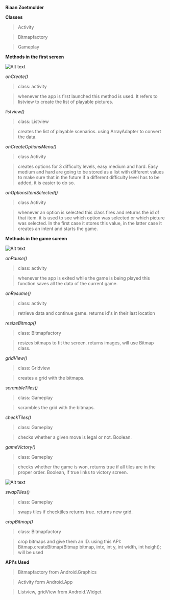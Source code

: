 **Riaan Zoetmulder**

**Classes**
> Activity

> Bitmapfactory

> Gameplay

**Methods in the first screen**

![Alt text](https://github.com/RiaanZoetmulder/RiaanAppStudio/blob/master/screenshot/openingsscherm.png "First Screen")

*onCreate()*
> class: activity

> whenever the app is first launched this method is used. It refers to listview to create the list of playable pictures.

*listview()* 
> class: Listview

> creates the list of playable scenarios. using ArrayAdapter  to convert the data.

*onCreateOptionsMenu()*
> class Activity

> creates options for 3 difficulty levels, easy medium and hard. Easy medium and hard are going to be stored as a list with 
different values to make sure that in the future if a different difficulty level has to be added, it is easier to do so.

*onOptionsItemSelected()*
> class Activity

> whenever an option is selected this class fires and returns the id of that item. it is used to see which option was selected or which picture was selected. In the first case it stores this value, in the latter case it creates an intent and starts the game.

**Methods in the game screen**

![Alt text](https://github.com/RiaanZoetmulder/RiaanAppStudio/blob/master/screenshot/speelscherm.png "Game Screen")

*onPause()*
> class: activity

> whenever the app is exited while the game is being played this function saves all the data of the current game.

*onResume()*
> class: activity

> retrieve data and continue game. returns id's in their last location

*resizeBitmap()*
> class: Bitmapfactory

> resizes bitmaps to fit the screen. returns images, will use Bitmap class.

*gridView()* 
> class: Gridview

> creates a grid with the bitmaps.

*scrambleTiles()*
> class: Gameplay

> scrambles the grid with the bitmaps. 

*checkTiles()* 
> class: Gameplay

> checks whether a given move is legal or not. Boolean.

*gameVictory()*
> class: Gameplay

> checks whether the game is won, returns true if all tiles are in the proper order. Boolean, if true links to victory screen.

![Alt text](https://github.com/RiaanZoetmulder/RiaanAppStudio/blob/master/screenshot/winscherm.png "Victory screen")

*swapTiles()* 
> class: Gameplay

> swaps tiles if checktiles returns true. returns new grid.

*cropBitmap()*
> class: Bitmapfactory

> crop bitmaps and give them an ID. using this API:  
> Bitmap.createBitmap(Bitmap bitmap, intx, int y, int width, int height); will be used

**API's Used**

> Bitmapfactory from Android.Graphics

> Activity form Android.App

> Listview, gridView from Android.Widget
